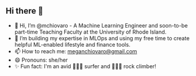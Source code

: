 ## Hi there 👋

- 👋 Hi, I’m @mchiovaro - A Machine Learning Engineer and soon-to-be part-time Teaching Faculty at the University of Rhode Island. 
- 🌱 I’m building my expertise in MLOps and using my free time to create helpful ML-enabled lifestyle and finance tools.
- 📫 How to reach me: meganchiovaro@gmail.com
- 😄 Pronouns: she/her
- ✨ Fun fact: I'm an avid 🏄🏼‍♀️ surfer and 🧗🏼‍♀️ rock climber!
